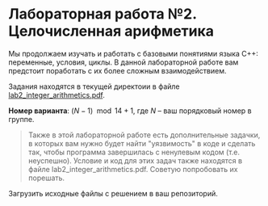 # Лабораторная работа №2. Целочисленная арифметика

Мы продолжаем изучать и работать с базовыми понятиями языка C++: переменные, условия, циклы. В данной лабораторной работе вам предстоит поработать с их более сложным взаимодействием.

Задания находятся в текущей директоии в файле [lab2_integer_arithmetics.pdf](lab2_integer_arithmetics.pdf). 

**Номер варианта**: $(N - 1)\mod 14 + 1$, где $N$ – ваш порядковый номер в группе.

> Также в этой лабораторной работе есть дополнительные задачки, в которых вам нужно будет найти "уязвимость" в коде и сделать так, чтобы программа завершилась с ненулевым кодом (т.е. неуспешно). Условие и код для этих задач также находятся в файле lab2_integer_arithmetics.pdf. Советую попробовать их порешать.

Загрузить исходные файлы с решением в ваш репозиторий.
